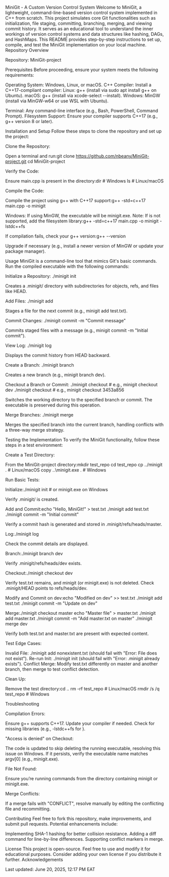 MiniGit - A Custom Version Control System
Welcome to MiniGit, a lightweight, command-line-based version control system implemented in C++ from scratch. This project simulates core Git functionalities such as initialization, file staging, committing, branching, merging, and viewing commit history. It serves as an educational tool to understand the inner workings of version control systems and data structures like hashing, DAGs, and HashMaps.
This README provides step-by-step instructions to set up, compile, and test the MiniGit implementation on your local machine.
Repository Overview

Repository: MiniGit-project

Prerequisites
Before proceeding, ensure your system meets the following requirements:

Operating System: Windows, Linux, or macOS.
C++ Compiler: Install a C++17-compliant compiler:
Linux: g++ (install via sudo apt install g++ on Ubuntu).
macOS: g++ (install via xcode-select --install).
Windows: MinGW (install via MinGW-w64 or use WSL with Ubuntu).


Terminal: Any command-line interface (e.g., Bash, PowerShell, Command Prompt).
Filesystem Support: Ensure your compiler supports C++17 <filesystem> (e.g., g++ version 8 or later).

Installation and Setup
Follow these steps to clone the repository and set up the project:

Clone the Repository:

Open a terminal and run:git clone https://github.com/nbeany/MiniGit-project.git
cd MiniGit-project




Verify the Code:

Ensure main.cpp is present in the directory:dir  # Windows
ls   # Linux/macOS




Compile the Code:

Compile the project using g++ with C++17 support:g++ -std=c++17 main.cpp -o minigit


Windows: If using MinGW, the executable will be minigit.exe.
Note: If <filesystem> is not supported, add the filesystem library:g++ -std=c++17 main.cpp -o minigit -lstdc++fs


If compilation fails, check your g++ version:g++ --version

Upgrade if necessary (e.g., install a newer version of MinGW or update your package manager).



Usage
MiniGit is a command-line tool that mimics Git's basic commands. Run the compiled executable with the following commands:

Initialize a Repository:
./minigit init


Creates a .minigit/ directory with subdirectories for objects, refs, and files like HEAD.


Add Files:
./minigit add <filename>


Stages a file for the next commit (e.g., minigit add test.txt).


Commit Changes:
./minigit commit -m "Commit message"


Commits staged files with a message (e.g., minigit commit -m "Initial commit").


View Log:
./minigit log


Displays the commit history from HEAD backward.


Create a Branch:
./minigit branch <branch-name>


Creates a new branch (e.g., minigit branch dev).


Checkout a Branch or Commit:
./minigit checkout <branch-name>  # e.g., minigit checkout dev
./minigit checkout <commit-hash>  # e.g., minigit checkout 3453a856


Switches the working directory to the specified branch or commit. The executable is preserved during this operation.


Merge Branches:
./minigit merge <branch-name>


Merges the specified branch into the current branch, handling conflicts with a three-way merge strategy.



Testing the Implementation
To verify the MiniGit functionality, follow these steps in a test environment:

Create a Test Directory:

From the MiniGit-project directory:mkdir test_repo
cd test_repo
cp ../minigit .  # Linux/macOS
copy ..\minigit.exe .  # Windows




Run Basic Tests:

Initialize:./minigit init  # or minigit.exe on Windows


Verify .minigit/ is created.


Add and Commit:echo "Hello, MiniGit!" > test.txt
./minigit add test.txt
./minigit commit -m "Initial commit"


Verify a commit hash is generated and stored in .minigit/refs/heads/master.


Log:./minigit log


Check the commit details are displayed.


Branch:./minigit branch dev


Verify .minigit/refs/heads/dev exists.


Checkout:./minigit checkout dev


Verify test.txt remains, and minigit (or minigit.exe) is not deleted. Check .minigit/HEAD points to refs/heads/dev.


Modify and Commit on dev:echo "Modified on dev" >> test.txt
./minigit add test.txt
./minigit commit -m "Update on dev"


Merge:./minigit checkout master
echo "Master file" > master.txt
./minigit add master.txt
./minigit commit -m "Add master.txt on master"
./minigit merge dev


Verify both test.txt and master.txt are present with expected content.




Test Edge Cases:

Invalid File: ./minigit add nonexistent.txt (should fail with "Error: File does not exist").
Re-run Init: ./minigit init (should fail with "Error: .minigit already exists").
Conflict Merge: Modify test.txt differently on master and another branch, then merge to test conflict detection.


Clean Up:

Remove the test directory:cd ..
rm -rf test_repo  # Linux/macOS
rmdir /s /q test_repo  # Windows





Troubleshooting

Compilation Errors:

Ensure g++ supports C++17. Update your compiler if needed.
Check for missing libraries (e.g., -lstdc++fs for <filesystem>).


"Access is denied" on Checkout:

The code is updated to skip deleting the running executable, resolving this issue on Windows. If it persists, verify the executable name matches argv[0] (e.g., minigit.exe).


File Not Found:

Ensure you’re running commands from the directory containing minigit or minigit.exe.


Merge Conflicts:

If a merge fails with "CONFLICT", resolve manually by editing the conflicting file and recommitting.


Contributing
Feel free to fork this repository, make improvements, and submit pull requests. Potential enhancements include:

Implementing SHA-1 hashing for better collision resistance.
Adding a diff command for line-by-line differences.
Supporting conflict markers in merge.

License
This project is open-source. Feel free to use and modify it for educational purposes. Consider adding your own license if you distribute it further.
Acknowledgements

Last updated: June 20, 2025, 12:17 PM EAT

